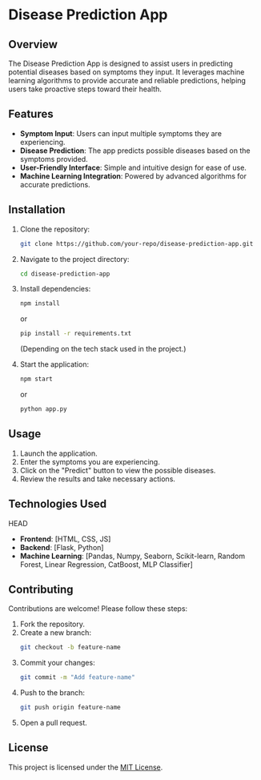 # Disease Prediction App

## Overview
The Disease Prediction App is designed to assist users in predicting potential diseases based on symptoms they input. It leverages machine learning algorithms to provide accurate and reliable predictions, helping users take proactive steps toward their health.

## Features
- **Symptom Input**: Users can input multiple symptoms they are experiencing.
- **Disease Prediction**: The app predicts possible diseases based on the symptoms provided.
- **User-Friendly Interface**: Simple and intuitive design for ease of use.
- **Machine Learning Integration**: Powered by advanced algorithms for accurate predictions.

## Installation
1. Clone the repository:
   ```bash
   git clone https://github.com/your-repo/disease-prediction-app.git
   ```
2. Navigate to the project directory:
   ```bash
   cd disease-prediction-app
   ```
3. Install dependencies:
   ```bash
   npm install
   ```
   or
   ```bash
   pip install -r requirements.txt
   ```
   (Depending on the tech stack used in the project.)

4. Start the application:
   ```bash
   npm start
   ```
   or
   ```bash
   python app.py
   ```

## Usage
1. Launch the application.
2. Enter the symptoms you are experiencing.
3. Click on the "Predict" button to view the possible diseases.
4. Review the results and take necessary actions.

## Technologies Used
 HEAD
- **Frontend**: [HTML, CSS, JS]
- **Backend**: [Flask, Python]
- **Machine Learning**: [Pandas, Numpy, Seaborn, Scikit-learn, Random Forest, Linear Regression, CatBoost, MLP Classifier]

## Contributing
Contributions are welcome! Please follow these steps:
1. Fork the repository.
2. Create a new branch:
   ```bash
   git checkout -b feature-name
   ```
3. Commit your changes:
   ```bash
   git commit -m "Add feature-name"
   ```
4. Push to the branch:
   ```bash
   git push origin feature-name
   ```
5. Open a pull request.

## License
This project is licensed under the [MIT License](LICENSE).


